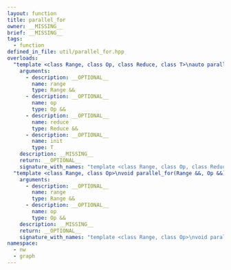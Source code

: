 ```yaml
---
layout: function
title: parallel_for
owner: __MISSING__
brief: __MISSING__
tags:
  - function
defined_in_file: util/parallel_for.hpp
overloads:
  "template <class Range, class Op, class Reduce, class T>\nauto parallel_for(Range &&, Op &&, Reduce &&, T)":
    arguments:
      - description: __OPTIONAL__
        name: range
        type: Range &&
      - description: __OPTIONAL__
        name: op
        type: Op &&
      - description: __OPTIONAL__
        name: reduce
        type: Reduce &&
      - description: __OPTIONAL__
        name: init
        type: T
    description: __MISSING__
    return: __OPTIONAL__
    signature_with_names: "template <class Range, class Op, class Reduce, class T>\nauto parallel_for(Range && range, Op && op, Reduce && reduce, T init)"
  "template <class Range, class Op>\nvoid parallel_for(Range &&, Op &&)":
    arguments:
      - description: __OPTIONAL__
        name: range
        type: Range &&
      - description: __OPTIONAL__
        name: op
        type: Op &&
    description: __MISSING__
    return: __OPTIONAL__
    signature_with_names: "template <class Range, class Op>\nvoid parallel_for(Range && range, Op && op)"
namespace:
  - nw
  - graph
---
```

